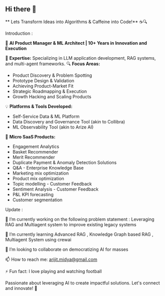 ## Hi there 👋

** Lets Transform Ideas into Algorithms & Caffeine into Code!** ☕🔍

Introduction : 

🌟 **AI Product Manager & ML Architect | 10+ Years in Innovation and Execution** 

🔹 **Expertise:** Specializing in LLM application development, RAG systems, and multi-agent frameworks.
🔍 **Focus Areas:**
   - Product Discovery & Problem Spotting
   - Prototype Design & Validation
   - Achieving Product-Market Fit
   - Strategic Roadmapping & Execution
   - Growth Hacking and Scaling Products

💡 **Platforms & Tools Developed:**
   - Self-Service Data & ML Platform
   - Data Discovery and Governance Tool (akin to Collibra)
   - ML Observability Tool (akin to Arize AI)

🚀 **Micro SaaS Products:**
   - Engagement Analytics
   - Basket Recommender
   - Merit Recommender
   - Duplicate Payment & Anomaly Detection Solutions
   - Q&A - Enterprise Knowledge Base
   - Marketing mix optimization
   - Product mix optimization
   - Topic modelling - Customer Feedback
   - Sentiment Analysis - Customer Feedback
   - P&L KPI forecasting
   - Customer segmentation


Update : 

🔭 I’m currently working on the following problem statement : Leveraging RAG and Multiagent system to improve existing legacy systems

🌱 I’m currently learning Advanced RAG , Knowledge Graph based RAG , Multiagent System using crewai

👯 I’m looking to collaborate on democratizing AI for masses

📫 How to reach me: arijit.midya@gmail.com

⚡ Fun fact: I love playing and watching football 

Passionate about leveraging AI to create impactful solutions. Let's connect and innovate! 🚀

